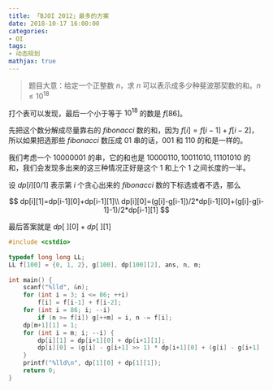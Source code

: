 ```yaml
---
title: 「BJOI 2012」最多的方案
date: 2018-10-17 16:00:00
categories:
- OI
tags:
- 动态规划
mathjax: true
---
```


> 题目大意：给定一个正整数 $n$，求 $n$ 可以表示成多少种斐波那契数的和。$n \leq 10^{18}$

打个表可以发现，最后一个小于等于 $10^{18}$ 的数是 $f[86]$。

先把这个数分解成尽量靠右的 $fibonacci$ 数的和，因为 $f[i]=f[i-1]+f[i-2]$，所以如果把选那些 $fibonacci$ 数压成 $01$ 串的话，$001$ 和 $110$ 的和是一样的。

我们考虑一个 $10000001$ 的串，它的和也是 $10000110,10011010,11101010$ 的和，我们会发现多出来的这三种情况正好是这个 $1$ 和上个 $1$ 之间长度的一半。

设 $dp[i][0/1]$ 表示第 $i$ 个贪心出来的 $fibonacci$ 数的下标选或者不选，那么

$$
dp[i][1]=dp[i-1][0]+dp[i-1][1]\\
dp[i][0]=(g[i]-g[i-1])/2*dp[i-1][0]+(g[i]-g[i-1]-1)/2*dp[i-1][1]
$$

最后答案就是 $dp[\ ][0]+dp[\ ][1]$

```c++
#include <cstdio>
 
typedef long long LL;
LL f[100] = {0, 1, 2}, g[100], dp[100][2], ans, n, m;
 
int main() {
    scanf("%lld", &n);
    for (int i = 3; i <= 86; ++i)
        f[i] = f[i-1] + f[i-2];
    for (int i = 86; i; --i)
        if (n >= f[i]) g[++m] = i, n -= f[i];
    dp[m+1][1] = 1;
    for (int i = m; i; --i) {
        dp[i][1] = dp[i+1][0] + dp[i+1][1];
        dp[i][0] = (g[i] - g[i+1] >> 1) * dp[i+1][0] + (g[i] - g[i+1] - 1 >> 1) * dp[i+1][1];
    }
    printf("%lld\n", dp[1][0] + dp[1][1]);
    return 0;
}
```
